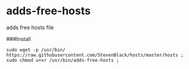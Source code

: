 # adds-free-hosts
adds free hosts file

###Install
```
sudo wget -p /usr/bin/ https://raw.githubusercontent.com/StevenBlack/hosts/master/hosts ;
sudo chmod u+xr /usr/bin/adds-free-hosts ;
```
